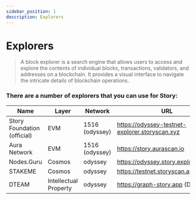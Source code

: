 ```yaml
---
sidebar_position: 1
description: Explorers
---
```


# Explorers

> A block explorer is a search engine that allows users to access and explore the contents of individual blocks, transactions, validators, and addresses on a blockchain. It provides a visual interface to navigate the intricate details of blockchain operations.

### There are a number of explorers that you can use for Story:

| Name | Layer | Network | URL |
| --- | --- | --- | --- |
| Story Foundation (official) | EVM | 1516 (odyssey) | https://odyssey-testnet-explorer.storyscan.xyz |
| Aura Network | EVM | 1516 (odyssey) | https://story.aurascan.io |
| Nodes.Guru | Cosmos | odyssey | https://odyssey.story.explorers.guru |
| STAKEME | Cosmos | odyssey | https://testnet.storyscan.app |
| DTEAM | Intellectual Property | odyssey | https://graph-story.app (Demo) |
